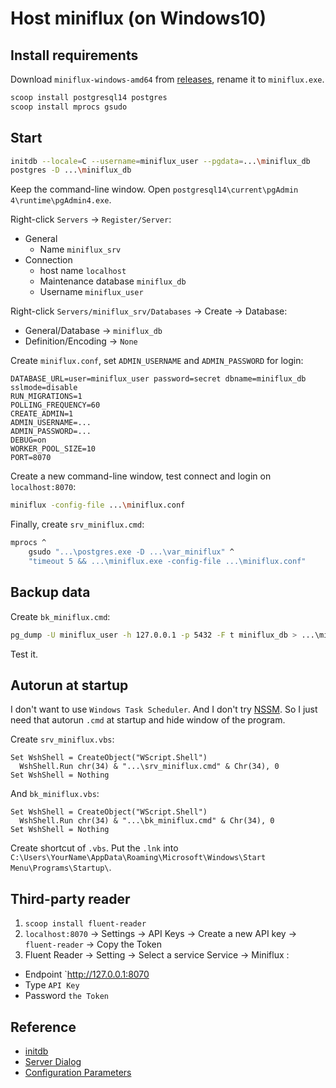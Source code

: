 # Host miniflux (on Windows10)

## Install requirements

Download `miniflux-windows-amd64` from [releases](https://github.com/miniflux/v2/releases), rename it to `miniflux.exe`.

```sh
scoop install postgresql14 postgres
scoop install mprocs gsudo
```

## Start

```sh
initdb --locale=C --username=miniflux_user --pgdata=...\miniflux_db
postgres -D ...\miniflux_db
```

Keep the command-line window. Open `postgresql14\current\pgAdmin 4\runtime\pgAdmin4.exe`.

Right-click `Servers` → `Register/Server`:

- General
  - Name `miniflux_srv`
- Connection
  - host name `localhost`
  - Maintenance database `miniflux_db`
  - Username `miniflux_user`

Right-click `Servers/miniflux_srv/Databases` → Create → Database:
    
- General/Database → `miniflux_db`
- Definition/Encoding → `None`

Create `miniflux.conf`, set `ADMIN_USERNAME` and `ADMIN_PASSWORD` for login:

```
DATABASE_URL=user=miniflux_user password=secret dbname=miniflux_db sslmode=disable
RUN_MIGRATIONS=1
POLLING_FREQUENCY=60
CREATE_ADMIN=1
ADMIN_USERNAME=...
ADMIN_PASSWORD=...
DEBUG=on
WORKER_POOL_SIZE=10
PORT=8070
````

Create a new command-line window, test connect and login on `localhost:8070`:

```sh
miniflux -config-file ...\miniflux.conf
```

Finally, create `srv_miniflux.cmd`:

```cmd
mprocs ^
	gsudo "...\postgres.exe -D ...\var_miniflux" ^
	"timeout 5 && ...\miniflux.exe -config-file ...\miniflux.conf"
```

## Backup data

Create `bk_miniflux.cmd`:

```sh
pg_dump -U miniflux_user -h 127.0.0.1 -p 5432 -F t miniflux_db > ...\miniflux.tar
```

Test it.

## Autorun at startup

I don't want to use `Windows Task Scheduler`. And I don't try [NSSM](https://nssm.cc/). So I just need that autorun `.cmd` at startup and hide window of the program.

Create `srv_miniflux.vbs`:

```
Set WshShell = CreateObject("WScript.Shell")
  WshShell.Run chr(34) & "...\srv_miniflux.cmd" & Chr(34), 0
Set WshShell = Nothing
```

And `bk_miniflux.vbs`:

```
Set WshShell = CreateObject("WScript.Shell")
  WshShell.Run chr(34) & "...\bk_miniflux.cmd" & Chr(34), 0
Set WshShell = Nothing
```

Create shortcut of `.vbs`. Put the `.lnk` into `C:\Users\YourName\AppData\Roaming\Microsoft\Windows\Start Menu\Programs\Startup\`.

## Third-party reader

1. `scoop install fluent-reader`
2. `localhost:8070` → Settings → API Keys → Create a new API key → `fluent-reader` → Copy the Token
3. Fluent Reader → Setting → Select a service Service → Miniflux :
  - Endpoint `http://127.0.0.1:8070
  - Type `API Key`
  - Password `the Token`

## Reference

- [initdb](https://www.postgresql.org/docs/current/app-initdb.html)
- [Server Dialog](https://www.pgadmin.org/docs/pgadmin4/development/server_dialog.html)
- [Configuration Parameters](https://miniflux.app/docs/configuration.html)